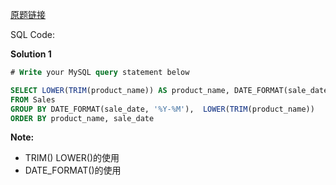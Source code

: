 [原题链接](https://leetcode-cn.com/problems/fix-product-name-format/)

SQL Code:

**Solution 1**

```sql
# Write your MySQL query statement below

SELECT LOWER(TRIM(product_name)) AS product_name, DATE_FORMAT(sale_date, '%Y-%m') AS sale_date, COUNT(*) AS total
FROM Sales
GROUP BY DATE_FORMAT(sale_date, '%Y-%M'),  LOWER(TRIM(product_name))
ORDER BY product_name, sale_date
```

**Note:**

- TRIM() LOWER()的使用
- DATE_FORMAT()的使用

